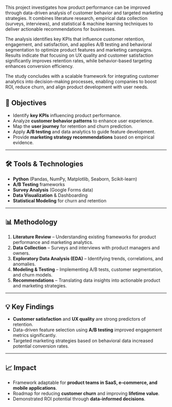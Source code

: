 This project investigates how product performance can be improved through data-driven analysis of customer behavior and targeted marketing strategies.
It combines literature research, empirical data collection (surveys, interviews), and statistical & machine learning techniques to deliver actionable recommendations for businesses.

The analysis identifies key KPIs that influence customer retention, engagement, and satisfaction, and applies A/B testing and behavioral segmentation to optimize product features and marketing campaigns. Results indicate that focusing on UX quality and customer satisfaction significantly improves retention rates, while behavior-based targeting enhances conversion efficiency.

The study concludes with a scalable framework for integrating customer analytics into decision-making processes, enabling companies to boost ROI, reduce churn, and align product development with user needs.


## 🎯 Objectives
- Identify **key KPIs** influencing product performance.
- Analyze **customer behavior patterns** to enhance user experience.
- Map the **user journey** for retention and churn prediction.
- Apply **A/B testing** and data analytics to guide feature development.
- Provide **marketing strategy recommendations** based on empirical evidence.

---

## 🛠️ Tools & Technologies
- **Python** (Pandas, NumPy, Matplotlib, Seaborn, Scikit-learn)
- **A/B Testing** frameworks
- **Survey Analysis** (Google Forms data)
- **Data Visualization** & Dashboarding
- **Statistical Modeling** for churn and retention

---

## 📊 Methodology
1. **Literature Review** – Understanding existing frameworks for product performance and marketing analytics.
2. **Data Collection** – Surveys and interviews with product managers and owners.
3. **Exploratory Data Analysis (EDA)** – Identifying trends, correlations, and anomalies.
4. **Modeling & Testing** – Implementing A/B tests, customer segmentation, and churn models.
5. **Recommendations** – Translating data insights into actionable product and marketing strategies.

---

## 💡 Key Findings
- **Customer satisfaction** and **UX quality** are strong predictors of retention.
- Data-driven feature selection using **A/B testing** improved engagement metrics significantly.
- Targeted marketing strategies based on behavioral data increased potential conversion rates.

---

## 📈 Impact
- Framework adaptable for **product teams in SaaS, e-commerce, and mobile applications**.
- Roadmap for reducing **customer churn** and improving **lifetime value**.
- Demonstrated ROI potential through **data-informed decisions**.
